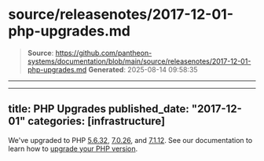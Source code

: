 # source/releasenotes/2017-12-01-php-upgrades.md

> **Source**: https://github.com/pantheon-systems/documentation/blob/main/source/releasenotes/2017-12-01-php-upgrades.md
> **Generated**: 2025-08-14 09:58:35

---

---
title: PHP Upgrades
published_date: "2017-12-01"
categories: [infrastructure]
---
We've upgraded to PHP [5.6.32](http://www.php.net/ChangeLog-5.php#5.6.32), [7.0.26](http://www.php.net/ChangeLog-7.php#7.0.26), and [7.1.12](http://www.php.net/ChangeLog-7.php#7.1.12). See our documentation to learn how to [upgrade your PHP version](/guides/php/php-versions).
